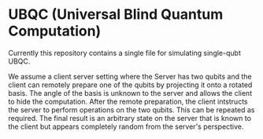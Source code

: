 # UBQC (Universal Blind Quantum Computation)

Currently this repository contains a single file for simulating single-qubt UBQC.

We assume a client server setting where the Server has two qubits and the client can remotely prepare one of the qubits by projecting it onto a rotated basis. The angle of the basis is unknown to the server and allows the client to hide the computation. After the remote preparation, the client intstructs the server to perform operations on the two qubits. This can be repeated as required. The final result is an arbitrary state on the server that is known to the client but appears completely random from the server's perspective. 